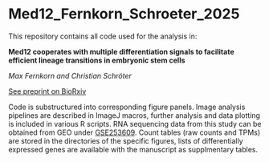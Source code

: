 # Med12_Fernkorn_Schroeter_2025
This repository contains all code used for the analysis in:

__Med12 cooperates with multiple differentiation signals to facilitate efficient lineage transitions in embryonic stem cells__

_Max Fernkorn and Christian Schröter_

[See preprint on BioRxiv](https://doi.org/10.1101/2024.01.22.576603)

Code is substructured into corresponding figure panels. Image analysis pipelines are described in ImageJ macros, further analysis and data plotting is included in various R scripts.
RNA sequencing data from this study can be obtained from GEO under [GSE253609](https://www.ncbi.nlm.nih.gov/geo/query/acc.cgi?acc=GSE253609). Count tables (raw counts and TPMs) are stored in the directories of the specific figures, lists of differentially expressed genes are available with the manuscript as supplmentary tables.
